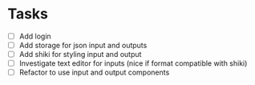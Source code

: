 # Tasks

- [ ] Add login
- [ ] Add storage for json input and outputs
- [ ] Add shiki for styling input and output
- [ ] Investigate text editor for inputs (nice if format compatible with shiki)
- [ ] Refactor to use input and output components